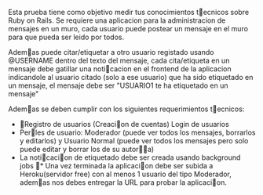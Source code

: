 Esta prueba tiene como objetivo medir tus conocimientos tecnicos sobre Ruby on Rails.
Se requiere una aplicacion para la administracion de mensajes en un muro, cada usuario puede postear un mensaje en el muro para que pueda ser leido por todos.

Ademas puede citar/etiquetar a otro usuario registado usando @USERNAME dentro del texto del mensaje, cada cita/etiqueta en un mensaje debe gatillar una noticacion en el frontend de la aplicacion indicandole al usuario citado (solo a ese usuario) que ha sido etiquetado en un mensaje, el mensaje debe ser "USUARIO1 te ha etiquetado en un mensaje"

Ademas se deben cumplir con los siguientes requerimientos tecnicos:

* Registro de usuarios (Creacion de cuentas) Login de usuarios
* Perles de usuario: Moderador (puede ver todos los mensajes, borrarlos y editarlos) y Usuario Normal (puede ver todos los mensajes pero solo puede editar y borrar los de su autora)
* La noticacion de etiquetado debe ser creada usando background jobs
* Una vez terminada la aplicacion debe ser subida a Heroku(servidor free) con al menos 1 usuario del tipo Moderador, ademas nos debes entregar la URL para probar la aplicacion.
